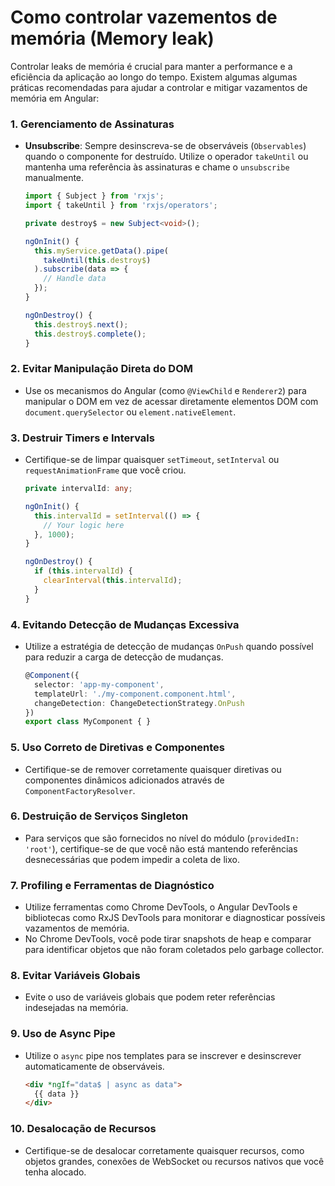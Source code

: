 # Como controlar vazementos de memória (Memory leak)

Controlar leaks de memória é crucial para manter a performance e a eficiência da aplicação ao longo do tempo. Existem algumas algumas práticas recomendadas para ajudar a controlar e mitigar vazamentos de memória em Angular:

### 1. **Gerenciamento de Assinaturas**
   - **Unsubscribe**: Sempre desinscreva-se de observáveis (`Observables`) quando o componente for destruído. Utilize o operador `takeUntil` ou mantenha uma referência às assinaturas e chame o `unsubscribe` manualmente.
     ```typescript
     import { Subject } from 'rxjs';
     import { takeUntil } from 'rxjs/operators';

     private destroy$ = new Subject<void>();

     ngOnInit() {
       this.myService.getData().pipe(
         takeUntil(this.destroy$)
       ).subscribe(data => {
         // Handle data
       });
     }

     ngOnDestroy() {
       this.destroy$.next();
       this.destroy$.complete();
     }
     ```

### 2. **Evitar Manipulação Direta do DOM**
   - Use os mecanismos do Angular (como `@ViewChild` e `Renderer2`) para manipular o DOM em vez de acessar diretamente elementos DOM com `document.querySelector` ou `element.nativeElement`.

### 3. **Destruir Timers e Intervals**
   - Certifique-se de limpar quaisquer `setTimeout`, `setInterval` ou `requestAnimationFrame` que você criou.
     ```typescript
     private intervalId: any;

     ngOnInit() {
       this.intervalId = setInterval(() => {
         // Your logic here
       }, 1000);
     }

     ngOnDestroy() {
       if (this.intervalId) {
         clearInterval(this.intervalId);
       }
     }
     ```

### 4. **Evitando Detecção de Mudanças Excessiva**
   - Utilize a estratégia de detecção de mudanças `OnPush` quando possível para reduzir a carga de detecção de mudanças.
     ```typescript
     @Component({
       selector: 'app-my-component',
       templateUrl: './my-component.component.html',
       changeDetection: ChangeDetectionStrategy.OnPush
     })
     export class MyComponent { }
     ```

### 5. **Uso Correto de Diretivas e Componentes**
   - Certifique-se de remover corretamente quaisquer diretivas ou componentes dinâmicos adicionados através de `ComponentFactoryResolver`.

### 6. **Destruição de Serviços Singleton**
   - Para serviços que são fornecidos no nível do módulo (`providedIn: 'root'`), certifique-se de que você não está mantendo referências desnecessárias que podem impedir a coleta de lixo.

### 7. **Profiling e Ferramentas de Diagnóstico**
   - Utilize ferramentas como Chrome DevTools, o Angular DevTools e bibliotecas como RxJS DevTools para monitorar e diagnosticar possíveis vazamentos de memória.
   - No Chrome DevTools, você pode tirar snapshots de heap e comparar para identificar objetos que não foram coletados pelo garbage collector.

### 8. **Evitar Variáveis Globais**
   - Evite o uso de variáveis globais que podem reter referências indesejadas na memória.

### 9. **Uso de Async Pipe**
   - Utilize o `async` pipe nos templates para se inscrever e desinscrever automaticamente de observáveis.

     ```html
     <div *ngIf="data$ | async as data">
       {{ data }}
     </div>
     ```

### 10. **Desalocação de Recursos**
   - Certifique-se de desalocar corretamente quaisquer recursos, como objetos grandes, conexões de WebSocket ou recursos nativos que você tenha alocado.
